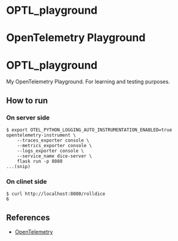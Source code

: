 # OPTL_playground
OpenTelemetry Playground
=======
# OPTL\_playground

My OpenTelemetry Playground. For learning and testing purposes.

## How to run

### On server side

```consle
$ export OTEL_PYTHON_LOGGING_AUTO_INSTRUMENTATION_ENABLED=true
opentelemetry-instrument \
    --traces_exporter console \
    --metrics_exporter console \
    --logs_exporter console \
    --service_name dice-server \
    flask run -p 8080
...(snip)
```

### On clinet side

```console
$ curl http://localhost:8080/rolldice
6
```

## References

- [OpenTelemetry](https://opentelemetry.io/docs/languages/python/getting-started/)
